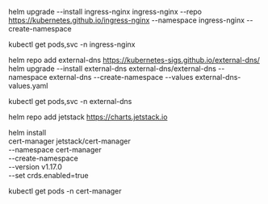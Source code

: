 helm upgrade --install ingress-nginx ingress-nginx --repo https://kubernetes.github.io/ingress-nginx --namespace ingress-nginx --create-namespace

kubectl get pods,svc -n ingress-nginx

helm repo add external-dns https://kubernetes-sigs.github.io/external-dns/
helm upgrade --install external-dns external-dns/external-dns --namespace external-dns --create-namespace --values external-dns-values.yaml

kubectl get pods,svc -n external-dns

helm repo add jetstack https://charts.jetstack.io

helm install \
  cert-manager jetstack/cert-manager \
  --namespace cert-manager \
  --create-namespace \
  --version v1.17.0 \
  --set crds.enabled=true

kubectl get pods -n cert-manager
